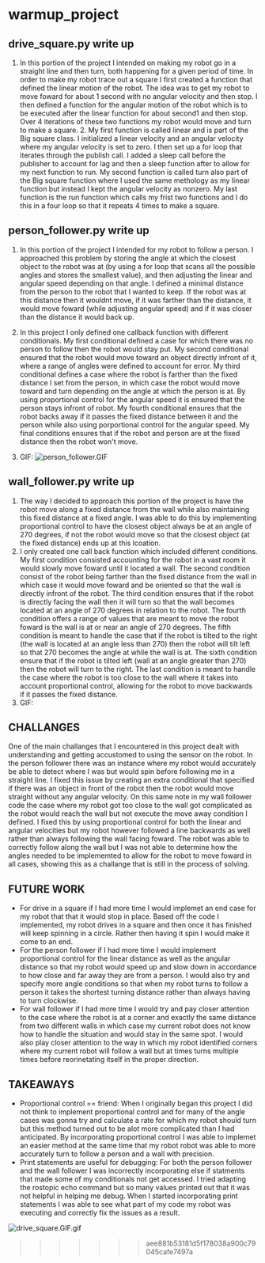 # warmup_project

## drive_square.py write up
1. In this portion of the project I intended on making my robot go in a straight line and then turn, both happening for a given period of time. In order to make my robot trace out a square I first created a function that defined the linear motion of the robot. The idea was to get my robot to move foward for about 1 second with no angular velocity and then stop. I then defined a function for the angular motion of the robot which is to be executed after the linear function for about second1 and then stop. Over 4 iterations of these two functions my robot would move and turn to make a square.
    2. My first function is called linear and is part of the Big square class. I initialized a linear velocity and an angular velocity where my angular velocity is set to zero. I then set up a for loop that iterates through the publish call. I added a sleep call before the publisher to account for lag and then a sleep function after to allow for my next function to run. 
    My second function is called turn also part of the Big square function where I used the same methology as my linear function but instead I kept the angular velocity as nonzero. 
    My last function is the run function which calls my frist two functions and I do this in a four loop so that it repeats 4 times to make a square.


## person_follower.py write up
1. In this portion of the project I intended for my robot to follow a person. I approached this problem by storing the angle at which the closest object to the robot was at (by using a for loop that scans all the possible angles and stores the smallest value), and then adjusting the linear and angular speed depending on that angle. I defined a minimal distance from the person to the robot that I wanted to keep. If the robot was at this distance then it wouldnt move, if it was farther than the distance, it would move foward (while adjusting angular speed) and if it was closer than the distance it would back up. 
2. In this project I only defined one callback function with different conditionals. My first conditional defined a case for which there was no person to follow then the robot would stay put. My second conditional ensured that the robot would move toward an object directly infront of it, where a range of angles were defined to account for error. My third conditional defines a case where the robot is farther than the fixed distance I set from the person, in which case the robot would move toward and turn depending on the angle at which the person is at. By using proportional control for the angular speed it is ensured that the person stays infront of robot. My fourth conditional ensures that the robot backs away if it passes the fixed distance between it and the person while also using porportional control for the angular speed. My final conditions ensures that if the robot and person are at the fixed distance then the robot won't move.

3. GIF:
![person_follower.GIF](https://github.com/Meganmm1/warmup_project/blob/0b2ed5f3e00290cb3c84a1653d18a9788f3e4e52/person_follower.GIF)

## wall_follower.py write up
1. The way I decided to approach this portion of the project is have the robot move along a fixed distance from the wall while also maintaining this fixed distance at a fixed angle. I was able to do this by implementing proportional control to have the closest object always be at an angle of 270 degrees, if not the robot would move so that the closest object (at the fixed distance) ends up at this lcoation.
2. I only created one call back function which included different conditions. My first condition consisted accounting for the robot in a vast room it would slowly move foward until it located a wall. The second condition consist of the robot being farther than the fixed distance from the wall in which case it would move foward and be oriented so that the wall is directly infront of the robot. The third condition ensures that if the robot is directly facing the wall then it will turn so that the wall becomes located at an angle of 270 degrees in relation to the robot. The fourth condition offers a range of values that are meant to move the robot foward is the wall is at or near an angle of 270 degrees. The fifth condition is meant to handle the case that if the robot is tilted to the right (the wall is located at an angle less than 270) then the robot will tilt left so that 270 becomes the angle at while the wall is at. The sixth condition ensure that if the robot is tilted left (wall at an angle greater than 270) then the robot will turn to the right. The last condition is meant to handle the case where the robot is too close to the wall where it takes into account proportional control, allowing for the robot to move backwards if it passes the fixed distance. 
3. GIF:  

## CHALLANGES 
One of the main challanges that I encountered in this project dealt with understanding and getting accustomed to using the sensor on the robot. In the person follower there was an instance where my robot would accurately be able to detect where I was but would spin before following me in a straight line. I fixed this issue by creating an extra conditional that specified if there was an object in front of the robot then the robot would move straight without any angular velocity.
On this same note in my wall follower code the case where my robot got too close to the wall got complicated as the robot would reach the wall but not execute the move away condition I defined. I fixed this by using proportional control for both the linear and angular velocities but my robot however followed a line backwards as well rather than always following the wall facing foward. The robot was able to correctly follow along the wall but I was not able to determine how the angles needed to be implememted to allow for the robot to move foward in all cases, showing this as a challange that is still in the process of solving.

## FUTURE WORK
- For drive in a square if I had more time I would implemet an end case for my robot that that it would stop in place. Based off the code I implemented, my robot drives in a square and then once it has finished will keep spinning in a circle. Rather then having it spin I would make it come to an end. 
- For the person follower if I had more time I would implement proportional control for the linear distance as well as the angular distance so that my robot would speed up and slow down in accordance to how close and far away they are from a person. I would also try and specify more angle conditions so that when my robot turns to follow a person it takes the shortest turning distance rather than always having to turn clockwise.
- For wall follower if I had more time I would try and pay closer attention to the case where the robot is at a corner and exactly the same distance from two different walls in which case my current robot does not know how to handle the situation and would stay in the same spot. I would also play closer attention to the way in which my robot identified corners where my current robot will follow a wall but at times turns multiple times before reorinetating itself in the proper direction.

## TAKEAWAYS
- Proportional control == friend: When I originally began this project I did not think to implement proportional control and for many of the angle cases was gonna try and calculate a rate for which my robot should turn but this method turned out to be alot more complicated than I had anticipated. By incorporating proportional control I was able to implemet an easier method at the same time that my robot robot was able to more accurately turn to follow a person and a wall with precision. 
- Print statements are useful for debugging: For both the person follower and the wall follower I was incorrectly incorporating else if statments that made some of my conditionals not get accessed. I tried adapting the rostopic echo command but so many values printed out that it was not helpful in helping me debug. When I started incorporating print statements I was able to see what part of my code my robot was executing and correctly fix the issues as a result. 


![drive_square.GIF.gif](https://github.com/Meganmm1/warmup_project/blob/e83638efbfc3c7371ba83877639ef50a77c08a21/drive_square.GIF.gif)
>>>>>>> aee881b53181d5f178038a900c79045cafe7497a
